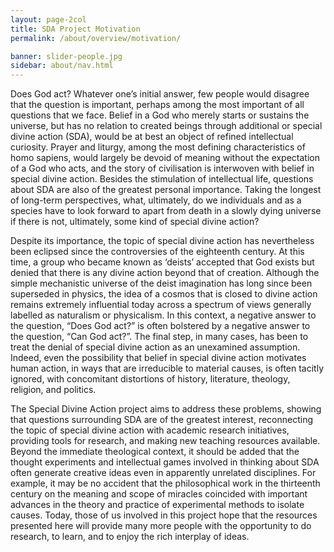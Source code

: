 ```yaml
---
layout: page-2col
title: SDA Project Motivation
permalink: /about/overview/motivation/

banner: slider-people.jpg
sidebar: about/nav.html
---
```

Does God act? Whatever one’s initial answer, few people would disagree that the question is important, perhaps among the most important of all questions that we face. Belief in a God who merely starts or sustains the universe, but has no relation to created beings through additional or special divine action (SDA), would be at best an object of refined intellectual curiosity. Prayer and liturgy, among the most defining characteristics of homo sapiens, would largely be devoid of meaning without the expectation of a God who acts, and the story of civilisation is interwoven with belief in special divine action. Besides the stimulation of intellectual life, questions about SDA are also of the greatest personal importance. Taking the longest of long-term perspectives, what, ultimately, do we individuals and as a species have to look forward to apart from death in a slowly dying universe if there is not, ultimately, some kind of special divine action?

Despite its importance, the topic of special divine action has nevertheless been eclipsed since the controversies of the eighteenth century. At this time, a group who became known as ‘deists’ accepted that God exists but denied that there is any divine action beyond that of creation. Although the simple mechanistic universe of the deist imagination has long since been superseded in physics, the idea of a cosmos that is closed to divine action remains extremely influential today across a spectrum of views generally labelled as naturalism or physicalism. In this context, a negative answer to the question, “Does God act?” is often bolstered by a negative answer to the question, “Can God act?”. The final step, in many cases, has been to treat the denial of special divine action as an unexamined assumption. Indeed, even the possibility that belief in special divine action motivates human action, in ways that are irreducible to material causes, is often tacitly ignored, with concomitant distortions of history, literature, theology, religion, and politics.

The Special Divine Action project aims to address these problems, showing that questions surrounding SDA are of the greatest interest, reconnecting the topic of special divine action with academic research initiatives, providing tools for research, and making new teaching resources available. Beyond the immediate theological context, it should be added that the thought experiments and intellectual games involved in thinking about SDA often generate creative ideas even in apparently unrelated disciplines. For example, it may be no accident that the philosophical work in the thirteenth century on the meaning and scope of miracles coincided with important advances in the theory and practice of experimental methods to isolate causes. Today, those of us involved in this project hope that the resources presented here will provide many more people with the opportunity to do research, to learn, and to enjoy the rich interplay of ideas.
